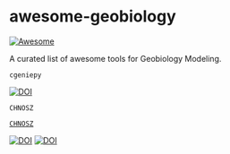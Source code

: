 # awesome-geobiology
[![Awesome](https://awesome.re/badge.svg)](https://awesome.re)



A curated list of awesome tools for Geobiology Modeling.




`cgeniepy`

[![DOI](https://joss.theoj.org/papers/10.21105/joss.06762/status.svg)](https://doi.org/10.21105/joss.06762)



`CHNOSZ`


[`CHNOSZ`](https://chnosz.net/)

[![DOI](https://joss.theoj.org/papers/10.21105/joss.06762/status.svg)](https://doi.org/10.21105/joss.06762)
[![DOI](https://zenodo.org/badge/DOI/10.5281/zenodo.8240994.svg)](https://doi.org/10.3389/feart.2019.00180)
